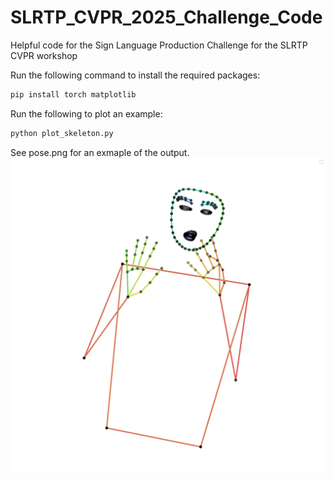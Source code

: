 # SLRTP_CVPR_2025_Challenge_Code
Helpful code for the Sign Language Production Challenge for the SLRTP CVPR workshop

Run the following command to install the required packages:
```bash
pip install torch matplotlib
```

Run the following to plot an example: 
```bash
python plot_skeleton.py
```

See pose.png for an exmaple of the output.
![pose.png](pose.png)